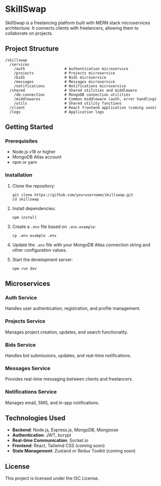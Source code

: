 # SkillSwap

SkillSwap is a freelancing platform built with MERN stack microservices architecture. It connects clients with freelancers, allowing them to collaborate on projects.

## Project Structure

```
/skillswap
  /services
    /auth                  # Authentication microservice
    /projects              # Projects microservice
    /bids                  # Bids microservice
    /messages              # Messages microservice
    /notifications         # Notifications microservice
  /shared                  # Shared utilities and middleware
    /db-connection         # MongoDB connection utilities
    /middlewares           # Common middleware (auth, error handling)
    /utils                 # Shared utility functions
  /client                  # React frontend application (coming soon)
  /logs                    # Application logs
```

## Getting Started

### Prerequisites

- Node.js v18 or higher
- MongoDB Atlas account
- npm or yarn

### Installation

1. Clone the repository:
   ```
   git clone https://github.com/yourusername/skillswap.git
   cd skillswap
   ```

2. Install dependencies:
   ```
   npm install
   ```

3. Create a `.env` file based on `.env.example`:
   ```
   cp .env.example .env
   ```

4. Update the `.env` file with your MongoDB Atlas connection string and other configuration values.

5. Start the development server:
   ```
   npm run dev
   ```

## Microservices

### Auth Service
Handles user authentication, registration, and profile management.

### Projects Service
Manages project creation, updates, and search functionality.

### Bids Service
Handles bid submissions, updates, and real-time notifications.

### Messages Service
Provides real-time messaging between clients and freelancers.

### Notifications Service
Manages email, SMS, and in-app notifications.

## Technologies Used

- **Backend**: Node.js, Express.js, MongoDB, Mongoose
- **Authentication**: JWT, bcrypt
- **Real-time Communication**: Socket.io
- **Frontend**: React, Tailwind CSS (coming soon)
- **State Management**: Zustand or Redux Toolkit (coming soon)

## License

This project is licensed under the ISC License.